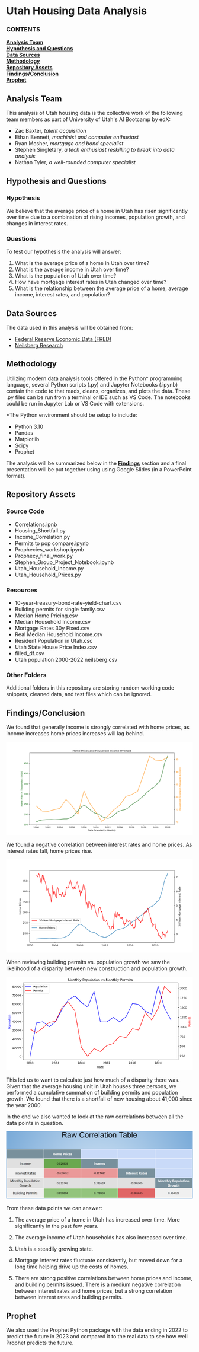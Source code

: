# Utah Housing Data Analysis

   ### CONTENTS
**[Analysis Team](#analysis-team)**<br>
**[Hypothesis and Questions](#hypothesis-and-questions)**<br>
**[Data Sources](#data-sources)**<br>
**[Methodology](#methodology)**<br>
**[Repository Assets](#repository-assets)**<br>
**[Findings/Conclusion](#findingsconclusion)**<br>
**[Prophet](#prophet)**<br>

## Analysis Team

This analysis of Utah housing data is the collective work of the following team members as part of University of Utah's AI Bootcamp by edX:
- Zac Baxter, *talent acquisition*
- Ethan Bennett, *machinist and computer enthusiast*
- Ryan Mosher, *mortgage and bond specialist*
- Stephen Singletary, *a tech enthusiast reskilling to break into data analysis*
- Nathan Tyler, *a well-rounded computer specialist*

## Hypothesis and Questions

### Hypothesis

We believe that the average price of a home in Utah has risen significantly over time due to a combination of rising incomes, population growth, and changes in interest rates.

### Questions

To test our hypothesis the analysis will answer:
1. What is the average price of a home in Utah over time?
2. What is the average income in Utah over time?
3. What is the population of Utah over time?
4. How have mortgage interest rates in Utah changed over time?
5. What is the relationship between the average price of a home, average income, interest rates, and population?

## Data Sources

The data used in this analysis will be obtained from:
- [Federal Reserve Economic Data (FRED)](https://fred.stlouisfed.org/)
- [Neilsberg Research](https://www.neilsberg.com/)

## Methodology

Utilizing modern data analysis tools offered in the Python* programming language, several Python scripts (.py) and Jupyter Notebooks (.ipynb)  contain the code to that reads, cleans, organizes, and plots the data. These .py files can be run from a terminal or IDE such as VS Code. The notebooks could  be run in Jupyter Lab or VS Code with extensions.

*The Python environment should be setup to include:
- Python 3.10
- Pandas
- Matplotlib
- Scipy
- Prophet

The analysis will be summarized below in the **[Findings](#findings)** section and a final presentation will be put together using using Google Slides (in a PowerPoint format).

## Repository Assets

### Source Code

- Correlations.ipnb
- Housing_Shortfall.py
- Income_Correlation.py
- Permits to pop compare.ipynb
- Prophecies_workshop.ipynb
- Prophecy_final_work.py
- Stephen_Group_Project_Notebook.ipynb
- Utah_Household_Income.py
- Utah_Household_Prices.py

### Resources

- 10-year-treasury-bond-rate-yield-chart.csv
- Building permits for single family.csv
- Median Home Pricing.csv
- Median Household Income.csv
- Mortgage Rates 30y Fixed.csv
- Real Median Household Income.csv
- Resident Population in Utah.csc
- Utah State House Price Index.csv
- filled_df.csv
- Utah population 2000-2022 neilsberg.csv

### Other Folders

Additional folders in this repository are storing random working code snippets, cleaned data, and test files which can be ignored.

## Findings/Conclusion

We found that generally income is strongly correlated with home prices, as income increases home prices increases will lag behind.

![Income to Home Price Comparison/Correlation](https://github.com/ReptilianRex6/Utah_Housing_Data/blob/main/Presentation%20Slide%20References/Home_Prices_and_Household_Income_Overlaid.png)

We found a negative correlation between interest rates and home prices. As interest rates fall, home prices rise.

![Interest Rates to Home Price Comparison/Correlation](https://github.com/ReptilianRex6/Utah_Housing_Data/blob/main/Presentation%20Slide%20References/best_home_prices_vs_interest_rates_720.png)

When reviewing building permits vs. population growth we saw the likelihood of a disparity between new construction and population growth.

![Building Permits vs. Population Growth](https://github.com/ReptilianRex6/Utah_Housing_Data/blob/main/Presentation%20Slide%20References/PopulationvsPermits.png)

This led us to want to calculate just how much of a disparity there was. Given that the average housing unit in Utah houses three persons, we performed a cumulative summation of building permits and population growth. We found that there is a shortfall of new housing about 41,000 since the year 2000.

In the end we also wanted to look at the raw correlations between all the data points in question.

![Correlation_Table](https://github.com/ReptilianRex6/Utah_Housing_Data/blob/main/Presentation%20Slide%20References/Correlation_Table.png)

From these data points we can answer:
1. The average price of a home in Utah has increased over time. More significantly in the past few years.

2. The average income of Utah households has also increased over time.

3. Utah is a steadily growing state.

4. Mortgage interest rates fluctuate consistently, but moved down for a long time helping drive up the costs of homes.

5. There are strong positive correlations between home prices and income, and building permits issued. There is a medium negative correlation between interest rates and home prices, but a strong correlation between interest rates and building permits.

## Prophet

We also used the Prophet Python package with the data ending in 2022 to predict the future in 2023 and compared it to the real data to see how well Prophet predicts the future.